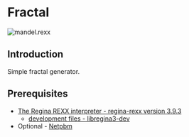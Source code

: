 # Fractal

![mandel.rexx](test/mandel.rexx)

## Introduction

Simple fractal generator.

## Prerequisites

* [The Regina REXX interpreter - regina-rexx version 3.9.3](https://sourceforge.net/projects/regina-rexx/files/regina-rexx/3.9.3/)
  * [development files - libregina3-dev](https://sourceforge.net/projects/regina-rexx/files/regina-rexx/3.9.3/)
* Optional - [Netpbm](http://netpbm.sourceforge.net/)

